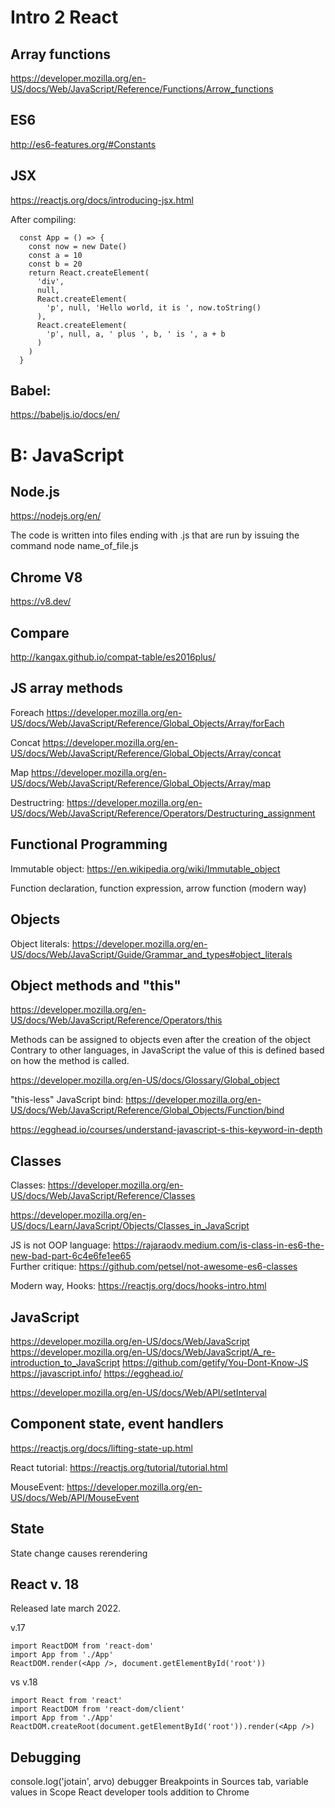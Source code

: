# Intro 2 React

## Array functions 
https://developer.mozilla.org/en-US/docs/Web/JavaScript/Reference/Functions/Arrow_functions

## ES6
http://es6-features.org/#Constants

## JSX
https://reactjs.org/docs/introducing-jsx.html 

After compiling: 
```
  const App = () => {
    const now = new Date()
    const a = 10
    const b = 20
    return React.createElement(
      'div',
      null,
      React.createElement(
        'p', null, 'Hello world, it is ', now.toString()
      ),
      React.createElement(
        'p', null, a, ' plus ', b, ' is ', a + b
      )
    )
  }
```

## Babel:
https://babeljs.io/docs/en/

# B: JavaScript

## Node.js
https://nodejs.org/en/

The code is written into files ending with .js that are run by issuing the command node name_of_file.js

## Chrome V8
https://v8.dev/

## Compare 
http://kangax.github.io/compat-table/es2016plus/ 

## JS array methods
Foreach
https://developer.mozilla.org/en-US/docs/Web/JavaScript/Reference/Global_Objects/Array/forEach

Concat
https://developer.mozilla.org/en-US/docs/Web/JavaScript/Reference/Global_Objects/Array/concat 

Map 
https://developer.mozilla.org/en-US/docs/Web/JavaScript/Reference/Global_Objects/Array/map

Destructring: https://developer.mozilla.org/en-US/docs/Web/JavaScript/Reference/Operators/Destructuring_assignment 

## Functional Programming 
Immutable object: https://en.wikipedia.org/wiki/Immutable_object

Function declaration, function expression, arrow function (modern way)

## Objects 
Object literals: https://developer.mozilla.org/en-US/docs/Web/JavaScript/Guide/Grammar_and_types#object_literals

## Object methods and "this"
https://developer.mozilla.org/en-US/docs/Web/JavaScript/Reference/Operators/this 

Methods can be assigned to objects even after the creation of the object
Contrary to other languages, in JavaScript the value of this is defined based on how the method is called.

https://developer.mozilla.org/en-US/docs/Glossary/Global_object

"this-less" JavaScript
bind: https://developer.mozilla.org/en-US/docs/Web/JavaScript/Reference/Global_Objects/Function/bind

https://egghead.io/courses/understand-javascript-s-this-keyword-in-depth 

## Classes
Classes: https://developer.mozilla.org/en-US/docs/Web/JavaScript/Reference/Classes 

https://developer.mozilla.org/en-US/docs/Learn/JavaScript/Objects/Classes_in_JavaScript 

JS is not OOP language: https://rajaraodv.medium.com/is-class-in-es6-the-new-bad-part-6c4e6fe1ee65  
Further critique: https://github.com/petsel/not-awesome-es6-classes 

Modern way, Hooks: https://reactjs.org/docs/hooks-intro.html 

## JavaScript
https://developer.mozilla.org/en-US/docs/Web/JavaScript
https://developer.mozilla.org/en-US/docs/Web/JavaScript/A_re-introduction_to_JavaScript 
https://github.com/getify/You-Dont-Know-JS 
https://javascript.info/
https://egghead.io/ 

https://developer.mozilla.org/en-US/docs/Web/API/setInterval

## Component state, event handlers
https://reactjs.org/docs/lifting-state-up.html 

React tutorial: https://reactjs.org/tutorial/tutorial.html

MouseEvent:
https://developer.mozilla.org/en-US/docs/Web/API/MouseEvent

## State
State change causes rerendering

## React v. 18 
Released late march 2022. 

v.17
```
import ReactDOM from 'react-dom'
import App from './App'
ReactDOM.render(<App />, document.getElementById('root'))
```

vs v.18
```
import React from 'react'
import ReactDOM from 'react-dom/client'
import App from './App'
ReactDOM.createRoot(document.getElementById('root')).render(<App />)
```

## Debugging
console.log('jotain', arvo)
debugger
Breakpoints in Sources tab, variable values in Scope
React developer tools addition to Chrome
